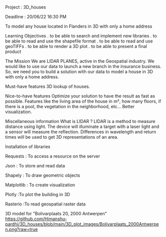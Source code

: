Project : 3D_houses

Deadline : 20/06/22 16:30 PM

To model any house located in Flanders in 3D with only a home address

Learning Objectives
. to be able to search and implement new libraries
. to be able to read and use the shapefile format
. to be able to read and use geoTIFFs
. to be able to render a 3D plot
. to be able to present a final product

The Mission
We are LIDAR PLANES, active in the Geospatial industry. We would like to use our data to launch a new branch in the insurance business. So, we need you to build a solution with our data to model a house in 3D with only a home address.

Must-have features
3D lookup of houses.

Nice-to-have features
Optimize your solution to have the result as fast as possible.
Features like the living area of the house in m², how many floors, if there is a pool, the vegetation in the neighborhood, etc...
Better visualization.


Miscellaneous information
What is LIDAR ?
LIDAR is a method to measure distance using light. The device will illuminate a target with a laser light and a sensor will measure the reflection. Differences in wavelength and return times will be used to get 3D representations of an area.


Installation of libraries

Requests : To access a resource on the server

Json : To store and read data

Shapely : To draw geometric objects

Matplotlib : To  create visualization

Plotly :To plot the building in 3D

Rasterio :To read geospatial raster data


3D model for "Bolivarplaats 20, 2000 Antwerpen"
https://github.com/Himanshu-pardhi/3D_houses/blob/main/3D_plot_images/Bolivarplaats_2000Antwerpen.png?raw=true

